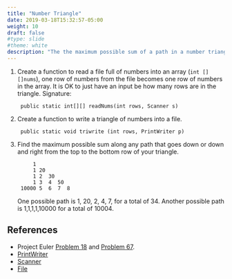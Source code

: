 ```yaml
---
title: "Number Triangle"
date: 2019-03-18T15:32:57-05:00
weight: 10
draft: false
#type: slide
#theme: white
description: "The the maximum possible sum of a path in a number triangle, from the top row to the bottom row."
---
```


1. Create a function to read a file full of numbers into an array
   (`int [][]nums`), one row of numbers from the file becomes one row
   of numbers in the array. It is OK to just have an input be how many rows are
   in the triangle. Signature: 
       
        public static int[][] readNums(int rows, Scanner s)

2. Create a function to write a triangle of numbers into a
   file.

        public static void triwrite (int rows, PrintWriter p)
   

3. Find the maximum possible sum along any path that goes down or down
   and right from the top to the bottom row of your triangle. 
   
            1
            1 20
            1 2  30
            1 3  4  50
        10000 5  6  7  8
        
    One possible path is 1, 20, 2, 4, 7, for a total of 34. Another
    possible path is 1,1,1,1,10000 for a total of 10004. 


## References

* Project Euler [Problem 18](https://projecteuler.net/problem=18) and
  [Problem 67](https://projecteuler.net/problem=67).
* [PrintWriter](https://docs.oracle.com/javase/8/docs/api/java/io/PrintWriter.html)
* [Scanner](https://docs.oracle.com/javase/8/docs/api/java/util/Scanner.html)
* [File](https://docs.oracle.com/javase/7/docs/api/java/io/File.html)


